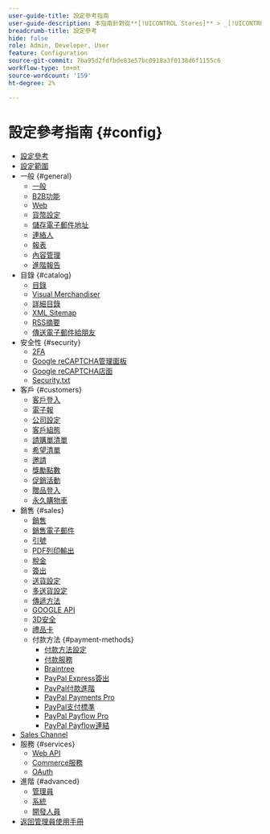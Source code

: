 ```yaml
---
user-guide-title: 設定參考指南
user-guide-description: 本指南針對從**[!UICONTROL Stores]** > _[!UICONTROL Settings]_ > **[!UICONTROL Configuration]**的_Admin_側邊欄存取的所有商店組態設定，提供參考資訊。
breadcrumb-title: 設定參考
hide: false
role: Admin, Developer, User
feature: Configuration
source-git-commit: 7ba95d2fdfbde83e57bc0918a3f0138d6f1155c6
workflow-type: tm+mt
source-wordcount: '159'
ht-degree: 2%

---
```



# 設定參考指南 {#config}

- [設定參考](guide-overview.md)
- [設定範圍](scope-change.md)
- 一般 {#general}
   - [一般](./general/general.md)
   - [B2B功能](./general/b2b-features.md)
   - [Web](./general/web.md)
   - [貨幣設定](./general/currency-setup.md)
   - [儲存電子郵件地址](./general/store-email-addresses.md)
   - [連絡人](./general/contacts.md)
   - [報表](./general/reports.md)
   - [內容管理](./general/content-management.md)
   - [進階報告](./general/advanced-reporting.md)
- 目錄 {#catalog}
   - [目錄](./catalog/catalog.md)
   - [Visual Merchandiser](./catalog/visual-merchandiser.md)
   - [詳細目錄](./catalog/inventory.md)
   - [XML Sitemap](./catalog/xml-sitemap.md)
   - [RSS摘要](./catalog/rss-feeds.md)
   - [傳送電子郵件給朋友](./catalog/email-to-a-friend.md)
- 安全性 {#security}
   - [2FA](./security/2fa.md)
   - [Google reCAPTCHA管理面板](./security/google-recaptcha-admin.md)
   - [Google reCAPTCHA店面](./security/google-recaptcha-storefront.md)
   - [Security.txt](./security/security-txt.md)
- 客戶 {#customers}
   - [客戶登入](./customers/login-as-customer.md)
   - [電子報](./customers/newsletter.md)
   - [公司設定](./customers/company-configuration.md)
   - [客戶組態](./customers/customer-configuration.md)
   - [請購單清單](./customers/requisition-lists.md)
   - [希望清單](./customers/wishlist.md)
   - [邀請](./customers/invitations.md)
   - [獎勵點數](./customers/reward-points.md)
   - [促銷活動](./customers/promotions.md)
   - [贈品登入](./customers/gift-registry.md)
   - [永久購物車](./customers/persistent-shopping-cart.md)
- 銷售 {#sales}
   - [銷售](./sales/sales.md)
   - [銷售電子郵件](./sales/sales-emails.md)
   - [引號](./sales/quotes.md)
   - [PDF列印輸出](./sales/pdf-print-outs.md)
   - [稅金](./sales/tax.md)
   - [簽出](./sales/checkout.md)
   - [送貨設定](./sales/shipping-settings.md)
   - [多送貨設定](./sales/multishipping-settings.md)
   - [傳遞方法](./sales/delivery-methods.md)
   - [GOOGLE API](./sales/google-api.md)
   - [3D安全](./sales/3d-secure.md)
   - [禮品卡](./sales/gift-cards.md)
   - 付款方法 {#payment-methods}
      - [付款方法設定](./sales/payment-methods.md)
      - [付款服務](./sales/payment-services.md)
      - [Braintree](./sales/braintree.md)
      - [PayPal Express簽出](./sales/paypal-express-checkout.md)
      - [PayPal付款進階](./sales/paypal-payments-advanced.md)
      - [PayPal Payments Pro](./sales/paypal-payments-pro.md)
      - [PayPal支付標準](./sales/paypal-payments-standard.md)
      - [PayPal Payflow Pro](./sales/paypal-payflow-pro.md)
      - [PayPal Payflow連結](./sales/paypal-payflow-link.md)
- [Sales Channel](./sales-channels.md)
- 服務 {#services}
   - [Web API](./services/magento-web-api.md)
   - [Commerce服務](./services/saas.md)
   - [OAuth](./services/oauth.md)
- 進階 {#advanced}
   - [管理員](./advanced/admin.md)
   - [系統](./advanced/system.md)
   - [開發人員](./advanced/developer.md)
- [返回管理員使用手冊](https://experienceleague.adobe.com/zh-hant/docs/commerce-admin/user-guides/home)

